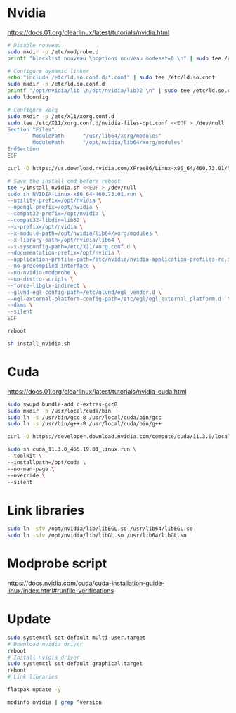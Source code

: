 # Nvidia
https://docs.01.org/clearlinux/latest/tutorials/nvidia.html

```sh
# Disable nouveau
sudo mkdir -p /etc/modprobe.d
printf "blacklist nouveau \noptions nouveau modeset=0 \n" | sudo tee /etc/modprobe.d/disable-nouveau.conf

# Configure dynamic linker
echo "include /etc/ld.so.conf.d/*.conf" | sudo tee /etc/ld.so.conf
sudo mkdir -p /etc/ld.so.conf.d
printf "/opt/nvidia/lib \n/opt/nvidia/lib32 \n" | sudo tee /etc/ld.so.conf.d/nvidia.conf
sudo ldconfig

# Configure xorg
sudo mkdir -p /etc/X11/xorg.conf.d
sudo tee /etc/X11/xorg.conf.d/nvidia-files-opt.conf <<EOF > /dev/null
Section "Files"
        ModulePath      "/usr/lib64/xorg/modules"
        ModulePath      "/opt/nvidia/lib64/xorg/modules"
EndSection
EOF
```

```sh
curl -O https://us.download.nvidia.com/XFree86/Linux-x86_64/460.73.01/NVIDIA-Linux-x86_64-460.73.01.run
```

```sh
# Save the install cmd before reboot
tee ~/install_nvidia.sh <<EOF > /dev/null
sudo sh NVIDIA-Linux-x86_64-460.73.01.run \
--utility-prefix=/opt/nvidia \
--opengl-prefix=/opt/nvidia \
--compat32-prefix=/opt/nvidia \
--compat32-libdir=lib32 \
--x-prefix=/opt/nvidia \
--x-module-path=/opt/nvidia/lib64/xorg/modules \
--x-library-path=/opt/nvidia/lib64 \
--x-sysconfig-path=/etc/X11/xorg.conf.d \
--documentation-prefix=/opt/nvidia \
--application-profile-path=/etc/nvidia/nvidia-application-profiles-rc.d \
--no-precompiled-interface \
--no-nvidia-modprobe \
--no-distro-scripts \
--force-libglx-indirect \
--glvnd-egl-config-path=/etc/glvnd/egl_vendor.d \
--egl-external-platform-config-path=/etc/egl/egl_external_platform.d  \
--dkms \
--silent
EOF
```

```sh
reboot
```

```sh
sh install_nvidia.sh
```

# Cuda
https://docs.01.org/clearlinux/latest/tutorials/nvidia-cuda.html

```sh
sudo swupd bundle-add c-extras-gcc8
sudo mkdir -p /usr/local/cuda/bin
sudo ln -s /usr/bin/gcc-8 /usr/local/cuda/bin/gcc
sudo ln -s /usr/bin/g++-8 /usr/local/cuda/bin/g++
```

```sh
curl -O https://developer.download.nvidia.com/compute/cuda/11.3.0/local_installers/cuda_11.3.0_465.19.01_linux.run
```

```sh
sudo sh cuda_11.3.0_465.19.01_linux.run \
--toolkit \
--installpath=/opt/cuda \
--no-man-page \
--override \
--silent
```

# Link libraries
```sh
sudo ln -sfv /opt/nvidia/lib/libEGL.so /usr/lib64/libEGL.so
sudo ln -sfv /opt/nvidia/lib/libGL.so /usr/lib64/libGL.so
```

# Modprobe script
https://docs.nvidia.com/cuda/cuda-installation-guide-linux/index.html#runfile-verifications

# Update
```sh
sudo systemctl set-default multi-user.target
# Download nvidia driver
reboot
# Install nvidia driver
sudo systemctl set-default graphical.target
reboot
# Link libraries
```

```sh
flatpak update -y
```

```sh
modinfo nvidia | grep ^version
```
